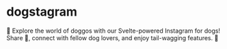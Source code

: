 # dogstagram
🐶 Explore the world of doggos with our Svelte-powered Instagram for dogs! Share 📸, connect with fellow dog lovers, and enjoy tail-wagging features. 🐾
